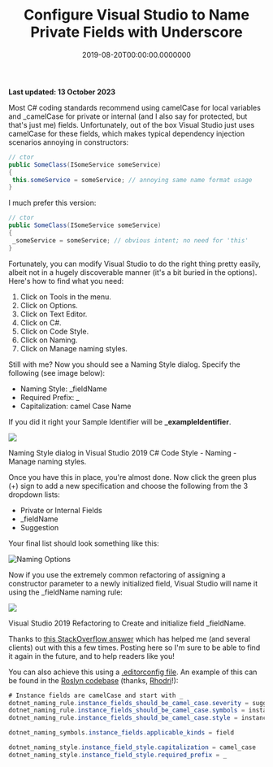 ﻿---
title: Configure Visual Studio to Name Private Fields with Underscore
date: "2019-08-20T00:00:00.0000000"
featuredImage: /img/configure-visual-studio-name-private-fields-underscore.png
---

**Last updated: 13 October 2023**

Most C# coding standards recommend using camelCase for local variables and \_camelCase for private or internal (and I also say for protected, but that's just me) fields. Unfortunately, out of the box Visual Studio just uses camelCase for these fields, which makes typical dependency injection scenarios annoying in constructors:

```csharp
// ctor
public SomeClass(ISomeService someService)
{
 this.someService = someService; // annoying same name format usage
}
```

I much prefer this version:

```csharp
// ctor
public SomeClass(ISomeService someService)
{
 _someService = someService; // obvious intent; no need for 'this'
}
```

Fortunately, you can modify Visual Studio to do the right thing pretty easily, albeit not in a hugely discoverable manner (it's a bit buried in the options). Here's how to find what you need:

1. Click on Tools in the menu.
2. Click on Options.
3. Click on Text Editor.
4. Click on C#.
5. Click on Code Style.
6. Click on Naming.
7. Click on Manage naming styles.

Still with me? Now you should see a Naming Style dialog. Specify the following (see image below):

- Naming Style: \_fieldName
- Required Prefix: \_
- Capitalization: camel Case Name

If you did it right your Sample Identifier will be **\_exampleIdentifier**.

![](/img/image-underscore.png)

Naming Style dialog in Visual Studio 2019 C# Code Style - Naming - Manage naming styles.

Once you have this in place, you're almost done. Now click the green plus (+) sign to add a new specification and choose the following from the 3 dropdown lists:

- Private or Internal Fields
- \_fieldName
- Suggestion

Your final list should look something like this:

![Naming Options](/img/visual-studio-code-style-naming-options.png)

Now if you use the extremely common refactoring of assigning a constructor parameter to a newly initialized field, Visual Studio will name it using the \_fieldName naming rule:

![](/img/image-3-underscore.png)

Visual Studio 2019 Refactoring to Create and initialize field \_fieldName.

Thanks to [this StackOverflow answer](https://stackoverflow.com/a/52603580/13729) which has helped me (and several clients) out with this a few times. Posting here so I'm sure to be able to find it again in the future, and to help readers like you!

You can also achieve this using a [.editorconfig file](https://github.com/StevenTCramer/EditorConfig). An example of this can be found in the [Roslyn codebase](https://github.com/dotnet/roslyn/blob/main/.editorconfig#L108-L116) (thanks, [Rhodri](https://ardalis.com/configure-visual-studio-to-name-private-fields-with-underscore#comment-4586486298)!):

```csharp
# Instance fields are camelCase and start with _
dotnet_naming_rule.instance_fields_should_be_camel_case.severity = suggestion
dotnet_naming_rule.instance_fields_should_be_camel_case.symbols = instance_fields
dotnet_naming_rule.instance_fields_should_be_camel_case.style = instance_field_style

dotnet_naming_symbols.instance_fields.applicable_kinds = field

dotnet_naming_style.instance_field_style.capitalization = camel_case
dotnet_naming_style.instance_field_style.required_prefix = _

